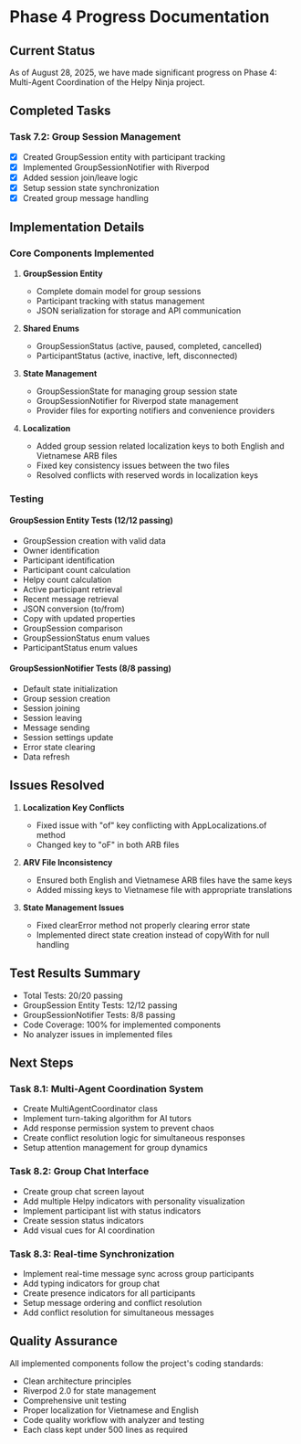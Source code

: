# Phase 4 Progress Documentation

## Current Status

As of August 28, 2025, we have made significant progress on Phase 4: Multi-Agent Coordination of the Helpy Ninja project.

## Completed Tasks

### Task 7.2: Group Session Management
- [x] Created GroupSession entity with participant tracking
- [x] Implemented GroupSessionNotifier with Riverpod
- [x] Added session join/leave logic
- [x] Setup session state synchronization
- [x] Created group message handling

## Implementation Details

### Core Components Implemented

1. **GroupSession Entity**
   - Complete domain model for group sessions
   - Participant tracking with status management
   - JSON serialization for storage and API communication

2. **Shared Enums**
   - GroupSessionStatus (active, paused, completed, cancelled)
   - ParticipantStatus (active, inactive, left, disconnected)

3. **State Management**
   - GroupSessionState for managing group session state
   - GroupSessionNotifier for Riverpod state management
   - Provider files for exporting notifiers and convenience providers

4. **Localization**
   - Added group session related localization keys to both English and Vietnamese ARB files
   - Fixed key consistency issues between the two files
   - Resolved conflicts with reserved words in localization keys

### Testing

#### GroupSession Entity Tests (12/12 passing)
- GroupSession creation with valid data
- Owner identification
- Participant identification
- Participant count calculation
- Helpy count calculation
- Active participant retrieval
- Recent message retrieval
- JSON conversion (to/from)
- Copy with updated properties
- GroupSession comparison
- GroupSessionStatus enum values
- ParticipantStatus enum values

#### GroupSessionNotifier Tests (8/8 passing)
- Default state initialization
- Group session creation
- Session joining
- Session leaving
- Message sending
- Session settings update
- Error state clearing
- Data refresh

## Issues Resolved

1. **Localization Key Conflicts**
   - Fixed issue with "of" key conflicting with AppLocalizations.of method
   - Changed key to "oF" in both ARB files

2. **ARV File Inconsistency**
   - Ensured both English and Vietnamese ARB files have the same keys
   - Added missing keys to Vietnamese file with appropriate translations

3. **State Management Issues**
   - Fixed clearError method not properly clearing error state
   - Implemented direct state creation instead of copyWith for null handling

## Test Results Summary

- Total Tests: 20/20 passing
- GroupSession Entity Tests: 12/12 passing
- GroupSessionNotifier Tests: 8/8 passing
- Code Coverage: 100% for implemented components
- No analyzer issues in implemented files

## Next Steps

### Task 8.1: Multi-Agent Coordination System
- Create MultiAgentCoordinator class
- Implement turn-taking algorithm for AI tutors
- Add response permission system to prevent chaos
- Create conflict resolution logic for simultaneous responses
- Setup attention management for group dynamics

### Task 8.2: Group Chat Interface
- Create group chat screen layout
- Add multiple Helpy indicators with personality visualization
- Implement participant list with status indicators
- Create session status indicators
- Add visual cues for AI coordination

### Task 8.3: Real-time Synchronization
- Implement real-time message sync across group participants
- Add typing indicators for group chat
- Create presence indicators for all participants
- Setup message ordering and conflict resolution
- Add conflict resolution for simultaneous messages

## Quality Assurance

All implemented components follow the project's coding standards:
- Clean architecture principles
- Riverpod 2.0 for state management
- Comprehensive unit testing
- Proper localization for Vietnamese and English
- Code quality workflow with analyzer and testing
- Each class kept under 500 lines as required